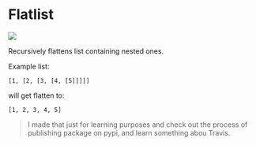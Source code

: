 # Flatlist
[<img src="https://api.travis-ci.org/dwabece/flatlist.svg?branch=master">](https://travis-ci.org/dwabece/flatlist)

Recursively flattens list containing nested ones.

Example list:

    [1, [2, [3, [4, [5]]]]]
will get flatten to:

    [1, 2, 3, 4, 5]

> I made that just for learning purposes and check out the process of publishing package on pypi, and learn something abou Travis.
